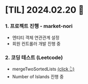 # [TIL] 2024.02.20 📘

### 1. 프로젝트 진행 - market-nori
* 엔티티 객체 연관관계 설정
* 회원 컨트롤러 개발 진행 중

### 2. 코딩 테스트 (Leetcode)
* mergeTwoSortedLists [(click 👆)](../study/coding-test/java/Level1/merge_two_sorted_lists.java)
* Number of Islands 진행 중
